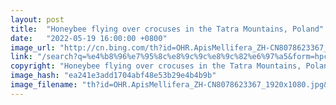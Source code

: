 ```yaml
---
layout: post
title:  "Honeybee flying over crocuses in the Tatra Mountains, Poland"
date:   "2022-05-19 16:00:00 +0800"
image_url: "http://cn.bing.com/th?id=OHR.ApisMellifera_ZH-CN8078623367_1920x1080.jpg&rf=LaDigue_1920x1080.jpg&pid=hp"
link: "/search?q=%e4%b8%96%e7%95%8c%e8%9c%9c%e8%9c%82%e6%97%a5&form=hpcapt&mkt=zh-cn"
copyright: "Honeybee flying over crocuses in the Tatra Mountains, Poland (© Mirek Kijewski/Getty Images)"
image_hash: "ea241e3add1704abf48e53b29e4b4b9b"
image_filename: "th?id=OHR.ApisMellifera_ZH-CN8078623367_1920x1080.jpg&rf=LaDigue_1920x1080.jpg&pid=hp"
---
```

